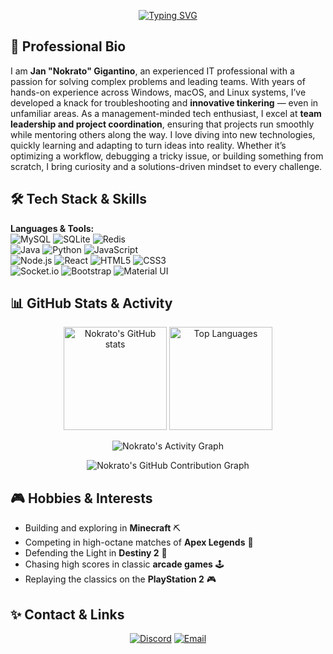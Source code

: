 <div align="center">

[![Typing SVG](https://readme-typing-svg.demolab.com?font=Press+Start+2P&size=25&pause=1000&color=F700F7&center=true&vCenter=true&width=500&height=60&lines=Hello%2C+I'm+Nokrato;Problem+Solver;Tech+Manager;Innovative+Tinkerer;Retro+Gamer)](https://git.io/typing-svg)

</div>

## 💼 Professional Bio  
I am **Jan "Nokrato" Gigantino**, an experienced IT professional with a passion for solving complex problems and leading teams. With years of hands-on experience across Windows, macOS, and Linux systems, I’ve developed a knack for troubleshooting and **innovative tinkering** — even in unfamiliar areas. As a management-minded tech enthusiast, I excel at **team leadership and project coordination**, ensuring that projects run smoothly while mentoring others along the way. I love diving into new technologies, quickly learning and adapting to turn ideas into reality. Whether it’s optimizing a workflow, debugging a tricky issue, or building something from scratch, I bring curiosity and a solutions-driven mindset to every challenge.

## 🛠 Tech Stack & Skills  
**Languages & Tools:**  
![MySQL](https://img.shields.io/badge/-MySQL-4479A1?logo=mysql&logoColor=white&style=for-the-badge) 
![SQLite](https://img.shields.io/badge/-SQLite-003B57?logo=sqlite&logoColor=white&style=for-the-badge) 
![Redis](https://img.shields.io/badge/-Redis-D82C20?logo=redis&logoColor=white&style=for-the-badge)  
![Java](https://img.shields.io/badge/-Java-ED8B00?logo=openjdk&logoColor=white&style=for-the-badge) 
![Python](https://img.shields.io/badge/-Python-3776AB?logo=python&logoColor=white&style=for-the-badge) 
![JavaScript](https://img.shields.io/badge/-JavaScript-F7DF1E?logo=javascript&logoColor=black&style=for-the-badge)  
![Node.js](https://img.shields.io/badge/-Node.js-339933?logo=nodedotjs&logoColor=white&style=for-the-badge) 
![React](https://img.shields.io/badge/-React-20232A?logo=react&logoColor=61DAFB&style=for-the-badge) 
![HTML5](https://img.shields.io/badge/-HTML5-E34F26?logo=html5&logoColor=white&style=for-the-badge) 
![CSS3](https://img.shields.io/badge/-CSS3-1572B6?logo=css3&logoColor=white&style=for-the-badge)  
![Socket.io](https://img.shields.io/badge/-Socket.io-000000?logo=socketdotio&logoColor=white&style=for-the-badge) 
![Bootstrap](https://img.shields.io/badge/-Bootstrap-7952B3?logo=bootstrap&logoColor=white&style=for-the-badge) 
![Material UI](https://img.shields.io/badge/-Material%20UI-0081CB?logo=mui&logoColor=white&style=for-the-badge)  

## 📊 GitHub Stats & Activity  
<p align="center"> 
  <img src="https://github-readme-stats.vercel.app/api?username=Nokrato&show_icons=true&theme=tokyonight" alt="Nokrato's GitHub stats" height="165" /> 
  <img src="https://github-readme-stats.vercel.app/api/top-langs/?username=Nokrato&layout=compact&theme=tokyonight" alt="Top Languages" height="165" />
</p>

<p align="center">
  <img src="https://github-readme-activity-graph.vercel.app/graph?username=Nokrato&theme=react-dark" alt="Nokrato's Activity Graph" /> 
</p>

<p align="center">
  <img src="https://ghchart.rshah.org/00FF00/Nokrato" alt="Nokrato's GitHub Contribution Graph" />
</p>

## 🎮 Hobbies & Interests  
- Building and exploring in **Minecraft** ⛏️  
- Competing in high-octane matches of **Apex Legends** 🔫  
- Defending the Light in **Destiny 2** 🚀  
- Chasing high scores in classic **arcade games** 🕹️  
- Replaying the classics on the **PlayStation 2** 🎮  

## ✨ Contact & Links  
<p align="center">
  <a href="https://discord.gg/PkYRf7E5qW" target="_blank"><img src="https://img.shields.io/badge/Discord-7289DA?style=for-the-badge&logo=discord&logoColor=white" alt="Discord"></a> 
  <a href="mailto:jangyga@gmail.com"><img src="https://img.shields.io/badge/Email-D14836?style=for-the-badge&logo=gmail&logoColor=white" alt="Email"></a> 
</p>
